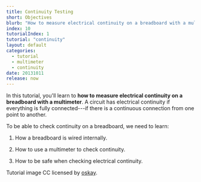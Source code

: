 ```yaml
---
title: Continuity Testing
short: Objectives
blurb: "How to measure electrical continuity on a breadboard with a multimeter."
index: 10
tutorialIndex: 1
tutorial: "continuity"
layout: default
categories: 
  - tutorial
  - multimeter
  - continuity
date: 20131011
release: now
---
```


In this tutorial, you'll learn to **how to measure electrical continuity on a breadboard with a multimeter**. A circuit has electrical continuity if everything is fully connected---if there is a continuous connection from one point to another. 

To be able to check continuity on a breadboard,  we need to learn:

1. How a breadboard is wired internally.

1. How to use a multimeter to check continuity.

1. How to be safe when checking electrical continuity.

Tutorial image CC licensed by [oskay](http://www.flickr.com/photos/oskay/2298069486/in/photostream/).

